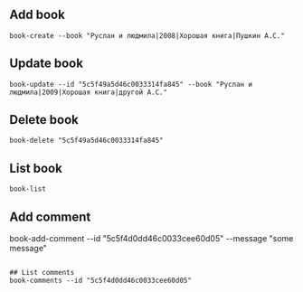 ## Add book
```
book-create --book "Руслан и людмила|2008|Хорошая книга|Пушкин А.С."
```

## Update book
```
book-update --id "5c5f49a5d46c0033314fa845" --book "Руслан и людмила|2009|Хорошая книга|другой А.С."
```

## Delete book
```
book-delete "5c5f49a5d46c0033314fa845"
```

## List book
```
book-list
```

## Add comment
book-add-comment --id "5c5f4d0dd46c0033cee60d05" --message "some message"
```

## List comments
book-comments --id "5c5f4d0dd46c0033cee60d05"
